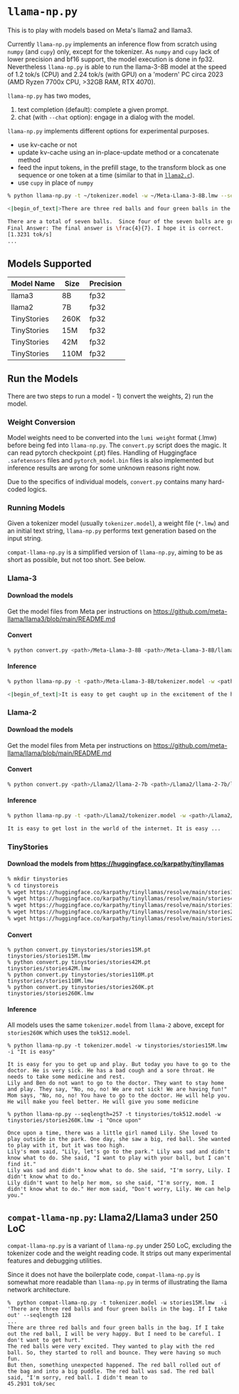 # `llama-np.py`

This is to play with models based on Meta's llama2 and llama3. 

Currently `llama-np.py` implements an inference flow from scratch using `numpy` (and `cupy`) only, except for the tokenizer. As `numpy` and `cupy` lack of lower precision and bf16 support, the model execution is done in fp32. Nevertheless `llama-np.py` is able to run the llama-3-8B model at the speed of 1.2 tok/s (CPU) and 2.24 tok/s (with GPU) on a 'modern' PC circa 2023 (AMD Ryzen 7700x CPU, >32GB RAM, RTX 4070).

`llama-np.py` has two modes,

1. text completion (default): complete a given prompt.
2. chat (with `--chat` option): engage in a dialog with the model.

`llama-np.py` implements different options for experimental purposes.  

- use kv-cache or not 
- update kv-cache using an in-place-update method or a concatenate method
- feed the input tokens, in the prefill stage, to the transform block as one sequence or one token at a time (similar to that in [`llama2.c`](https://github.com/karpathy/llama2.c)). 
- use `cupy` in place of `numpy`

```sh
% python llama-np.py -t ~/tokenizer.model -w ~/Meta-Llama-3-8B.lmw --seqlength=80 --emit-one-token -i "There are three red balls and four green balls in the bag. If I take out" 

<|begin_of_text|>There are three red balls and four green balls in the bag. If I take out a ball at random, what is the probability that it is green?

There are a total of seven balls.  Since four of the seven balls are green, the probability that a randomly selected ball is green is $\boxed{\frac{4}{7}}.$
Final Answer: The final answer is \frac{4}{7}. I hope it is correct.
[1.3231 tok/s]
...
```


## Models Supported

| Model Name | Size | Precision |
| ---------- | ---- | ---- |
| llama3     | 8B   | fp32     |
| llama2     | 7B   | fp32     |
| TinyStories  | 260K   | fp32     |
| TinyStories  | 15M   | fp32     |
| TinyStories  | 42M   | fp32     |
| TinyStories  | 110M   | fp32     |


## Run the Models

There are two steps to run a model - 1) convert the weights, 2) run the model. 

### Weight Conversion
Model weights need to be converted into the `lumi weight` format (.lmw) before being fed into `llama-np.py`. The `convert.py` script does the magic. It can read pytorch checkpoint (.pt) files.  Handling of Huggingface `.safetensors` files and `pytorch_model.bin` files is also implemented but inference results are wrong for some unknown reasons right now.

Due to the specifics of individual models, `convert.py` contains many hard-coded logics.

### Running Models
Given a tokenizer model (usually `tokenizer.model`), a weight file (`*.lmw`) and an initial text string, `llama-np.py` performs text generation based on the input string. 

`compat-llama-np.py` is a simplified version of `llama-np.py`, aiming to be as short as possible, but not too short. See below.

### Llama-3

#### Download the models
Get the model files from Meta per instructions on https://github.com/meta-llama/llama3/blob/main/README.md

#### Convert

```sh
% python convert.py <path>/Meta-Llama-3-8B <path>/Meta-Llama-3-8B/llama-3-8b.lmw 
```

#### Inference
```sh
% python llama-np.py -t <path>/Meta-Llama-3-8B/tokenizer.model -w <path>/Meta-Llama-3-8B/llama-3-8b.lmw -i "It is easy"

<|begin_of_text|>It is easy to get caught up in the excitement of the holiday season. The decorations, the ...
```

### Llama-2

#### Download the models
Get the model files from Meta per instructions on https://github.com/meta-llama/llama/blob/main/README.md

#### Convert

```sh
% python convert.py <path>/Llama2/llama-2-7b <path>/Llama2/llama-2-7b/llama-2-7b.lmw 
```

#### Inference
```sh
% python llama-np.py -t <path>/Llama2/tokenizer.model -w <path>/Llama2/llama-2-7b/llama-2-7b.lmw -i "It is easy"

It is easy to get lost in the world of the internet. It is easy ...
```

### TinyStories

#### Download the models from https://huggingface.co/karpathy/tinyllamas

```sh
% mkdir tinystories
% cd tinystoreis
% wget https://huggingface.co/karpathy/tinyllamas/resolve/main/stories15M.pt
% wget https://huggingface.co/karpathy/tinyllamas/resolve/main/stories42M.pt
% wget https://huggingface.co/karpathy/tinyllamas/resolve/main/stories110M.pt
% wget https://huggingface.co/karpathy/tinyllamas/resolve/main/stories260K/stories260K.pt
% wget https://huggingface.co/karpathy/tinyllamas/resolve/main/stories260K/tok512.model
```

#### Convert
```
% python convert.py tinystories/stories15M.pt tinystories/stories15M.lmw
% python convert.py tinystories/stories42M.pt tinystories/stories42M.lmw
% python convert.py tinystories/stories110M.pt tinystories/stories110M.lmw
% python convert.py tinystories/stories260K.pt tinystories/stories260K.lmw
```

#### Inference

All models uses the same `tokenizer.model` from `llama-2` above, except for `stories260K` which uses the `tok512.model`.

```
% python llama-np.py -t tokenizer.model -w tinystories/stories15M.lmw -i "It is easy" 

It is easy for you to get up and play. But today you have to go to the doctor. He is very sick. He has a bad cough and a sore throat. He needs to take some medicine and rest.
Lily and Ben do not want to go to the doctor. They want to stay home and play. They say, "No, no, no! We are not sick! We are having fun!"
Mom says, "No, no, no! You have to go to the doctor. He will help you. He will make you feel better. He will give you some medicine

% python llama-np.py --seqlength=257 -t tinystories/tok512.model -w tinystories/stories260K.lmw -i "Once upon"

Once upon a time, there was a little girl named Lily. She loved to play outside in the park. One day, she saw a big, red ball. She wanted to play with it, but it was too high.
Lily's mom said, "Lily, let's go to the park." Lily was sad and didn't know what to do. She said, "I want to play with your ball, but I can't find it."
Lily was sad and didn't know what to do. She said, "I'm sorry, Lily. I didn't know what to do."
Lily didn't want to help her mom, so she said, "I'm sorry, mom. I didn't know what to do." Her mom said, "Don't worry, Lily. We can help you."
```

## `compat-llama-np.py`: Llama2/Llama3 under 250 LoC

`compat-llama-np.py` is a variant of `llama-np.py` under 250 LoC, excluding the tokenizer code and the weight reading code. It strips out many experimental features and debugging utilities. 

Since it does not have the boilerplate code, `compat-llama-np.py` is somewhat more readable than `llama-np.py` in terms of illustrating the llama network architecture. 

```
%  python compat-llama-np.py -t tokenizer.model -w stories15M.lmw  -i 'There are three red balls and four green balls in the bag. If I take out' --seqlength 128
...
There are three red balls and four green balls in the bag. If I take out the red ball, I will be very happy. But I need to be careful. I don't want to get hurt."
The red balls were very excited. They wanted to play with the red ball. So, they started to roll and bounce. They were having so much fun.
But then, something unexpected happened. The red ball rolled out of the bag and into a big puddle. The red ball was sad. The red ball said, "I'm sorry, red ball. I didn't mean to
45.2931 tok/sec
```


